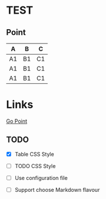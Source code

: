 # TEST

## Point

|A|B|C|
|-|-|-|
|A1|B1|C1|
|A1|B1|C1|
|A1|B1|C1|


# Links

[Go Point](#Point)

## TODO

- [x] Table CSS Style
- [ ] TODO CSS Style
- [ ] Use configuration file
- [ ] Support choose Markdown flavour

